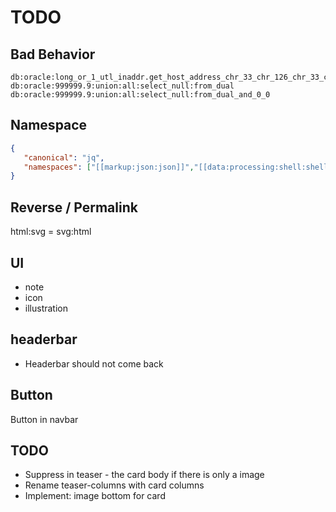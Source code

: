 # TODO


## Bad Behavior

```
db:oracle:long_or_1_utl_inaddr.get_host_address_chr_33_chr_126_chr_33_chr_65_chr_66_chr_67_chr_49_chr_52_chr_53_chr_90_chr_81_chr_54_chr_50_chr_68_chr_87_chr_81_chr_65_chr_70_chr_80_chr_79_chr_73_chr_89_chr_67_chr_70_chr_68_chr_33_chr_126_chr_33
db:oracle:999999.9:union:all:select_null:from_dual
db:oracle:999999.9:union:all:select_null:from_dual_and_0_0
```

## Namespace

```json
{
   "canonical": "jq",
   "namespaces": ["[[markup:json:json]]","[[data:processing:shell:shell]]"]
}
```

## Reverse / Permalink

html:svg = svg:html

## UI

  * note
  * icon
  * illustration

## headerbar

  * Headerbar should not come back

## Button

Button in navbar

## TODO

  * Suppress in teaser - the card body if there is only a image
  * Rename teaser-columns with card columns
  * Implement: image bottom for card



